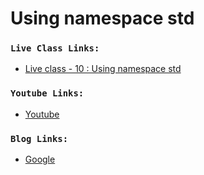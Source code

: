 # Using namespace std

### `Live Class Links:`
* [Live class - 10 : Using namespace std](https://drive.google.com/file/d/1G6WOzB_fwBDZgdweJXhqq1v7ISzbjRoI/view?usp=sharing)


### `Youtube Links:`
* [Youtube](www.youtube.com)


### `Blog Links:`
* [Google](www.google.com)


